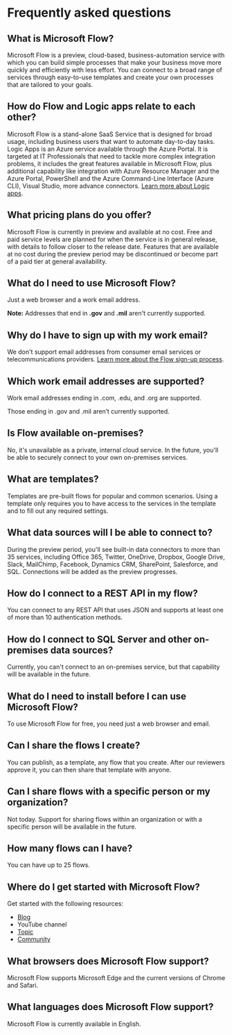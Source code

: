 <properties
	pageTitle="Frequently asked questions | Microsoft Flow"
	description="Answers to several common questions about Microsoft Flow"
	services=""
	suite="powerapps"
	documentationCenter="na"
	authors="stepsic-microsoft-com"
	manager="erikre"
	editor=""
	tags=""/>

<tags
   ms.service="flow"
   ms.devlang="na"
   ms.topic="article"
   ms.tgt_pltfrm="na"
   ms.workload="na"
   ms.date="04/22/2016"
   ms.author="stepsic"/>

# Frequently asked questions ##

## What is Microsoft Flow?
Microsoft Flow is a preview, cloud-based, business-automation service with which you can build simple processes that make your business move more quickly and efficiently with less effort. You can connect to a broad range of services through easy-to-use templates and create your own processes that are tailored to your goals.

## How do Flow and Logic apps relate to each other?
Microsoft Flow is a stand-alone SaaS Service that is designed for broad usage, including business users that want to automate day-to-day tasks. Logic Apps is an Azure service available through the Azure Portal. It is targeted at IT Professionals that need to tackle more complex integration problems, it includes the great features available in Microsoft Flow, plus additional capability like integration with Azure Resource Manager and the Azure Portal, PowerShell and the Azure Command-Line Interface (Azure CLI), Visual Studio, more advance connectors. [Learn more about Logic apps](https://azure.microsoft.com/services/app-service/logic/).

## What pricing plans do you offer?
Microsoft Flow is currently in preview and available at no cost. Free and paid service levels are planned for when the service is in general release, with details to follow closer to the release date. Features that are available at no cost during the preview period may be discontinued or become part of a paid tier at general availability.

## What do I need to use Microsoft Flow?
Just a web browser and a work email address.

**Note:** Addresses that end in **.gov** and **.mil** aren't currently supported.

## Why do I have to sign up with my work email?
We don't support email addresses from consumer email services or telecommunications providers. [Learn more about the Flow sign-up process](sign-up-sign-in.md).

## Which work email addresses are supported?
Work email addresses ending in .com, .edu, and .org are supported.

Those ending in .gov and .mil aren’t currently supported.

## Is Flow available on-premises?
No, it's unavailable as a private, internal cloud service. In the future, you'll be able to securely connect to your own on-premises services.

## What are templates?
Templates are pre-built flows for popular and common scenarios. Using a template only requires you to have access to the services in the template and to fill out any required settings.

## What data sources will I be able to connect to?
During the preview period, you'll see built-in data connectors to more than 35 services, including Office 365, Twitter, OneDrive, Dropbox, Google Drive, Slack, MailChimp, Facebook, Dynamics CRM, SharePoint, Salesforce, and SQL. Connections will be added as the preview progresses.

## How do I connect to a REST API in my flow?
You can connect to any REST API that uses JSON and supports at least one of more than 10 authentication methods.

## How do I connect to SQL Server and other on-premises data sources?
Currently, you can't connect to an on-premises service, but that capability will be available in the future.

## What do I need to install before I can use Microsoft Flow?
To use Microsoft Flow for free, you need just a web browser and email.

## Can I share the flows I create?
You can publish, as a template, any flow that you create. After our reviewers approve it, you can then share that template with anyone.

## Can I share flows with a specific person or my organization?
Not today. Support for sharing flows within an organization or with a specific person will be available in the future.

## How many flows can I have?
You can have up to 25 flows.

## Where do I get started with Microsoft Flow?
Get started with the following resources:
- [Blog](https://flow.microsoft.com)
- YouTube channel
- [Topic](getting-started.md)
- [Community](http://powerusers.microsoft.com)

## What browsers does Microsoft Flow support?
Microsoft Flow supports Microsoft Edge and the current versions of Chrome and Safari.

## What languages does Microsoft Flow support?
Microsoft Flow is currently available in English.
